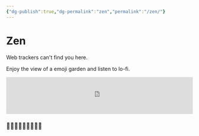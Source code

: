 ```yaml
---
{"dg-publish":true,"dg-permalink":"zen","permalink":"/zen/"}
---
```



# Zen
Web trackers can't find you here.

Enjoy the view of a emoji garden and listen to lo-fi.

<iframe src="https://tunein.com/embed/player/s309442/"style="width:100%; height:100px;" scrolling="yes" frameborder="yes"></iframe>

### 🌱🌻🌱🌿🌺🌿🍀🌸🌱